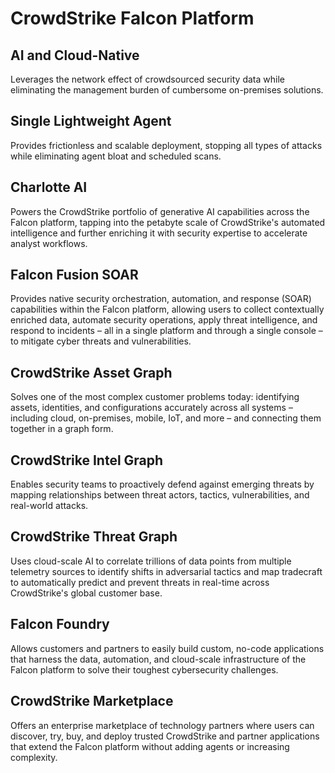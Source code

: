 # CrowdStrike Falcon Platform

## AI and Cloud-Native

Leverages the network effect of crowdsourced security data while eliminating the management burden of cumbersome on-premises solutions.

## Single Lightweight Agent

Provides frictionless and scalable deployment, stopping all types of attacks while eliminating agent bloat and scheduled scans.

## Charlotte AI

Powers the CrowdStrike portfolio of generative AI capabilities across the Falcon platform, tapping into the petabyte scale of CrowdStrike's automated intelligence and further enriching it with security expertise to accelerate analyst workflows.

## Falcon Fusion SOAR

Provides native security orchestration, automation, and response (SOAR) capabilities within the Falcon platform, allowing users to collect contextually enriched data, automate security operations, apply threat intelligence, and respond to incidents – all in a single platform and through a single console – to mitigate cyber threats and vulnerabilities.

## CrowdStrike Asset Graph

Solves one of the most complex customer problems today: identifying assets, identities, and configurations accurately across all systems – including cloud, on-premises, mobile, IoT, and more – and connecting them together in a graph form.

## CrowdStrike Intel Graph

Enables security teams to proactively defend against emerging threats by mapping relationships between threat actors, tactics, vulnerabilities, and real-world attacks.

## CrowdStrike Threat Graph

Uses cloud-scale AI to correlate trillions of data points from multiple telemetry sources to identify shifts in adversarial tactics and map tradecraft to automatically predict and prevent threats in real-time across CrowdStrike's global customer base.

## Falcon Foundry

Allows customers and partners to easily build custom, no-code applications that harness the data, automation, and cloud-scale infrastructure of the Falcon platform to solve their toughest cybersecurity challenges.

## CrowdStrike Marketplace

Offers an enterprise marketplace of technology partners where users can discover, try, buy, and deploy trusted CrowdStrike and partner applications that extend the Falcon platform without adding agents or increasing complexity.